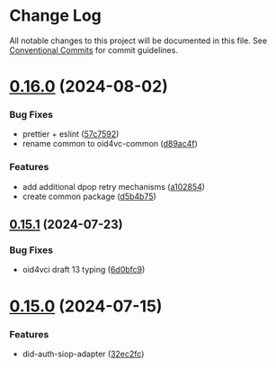 # Change Log

All notable changes to this project will be documented in this file.
See [Conventional Commits](https://conventionalcommits.org) for commit guidelines.

# [0.16.0](https://github.com/Sphereon-Opensource/OID4VCI/compare/v0.15.1...v0.16.0) (2024-08-02)

### Bug Fixes

- prettier + eslint ([57c7592](https://github.com/Sphereon-Opensource/OID4VCI/commit/57c7592f1cd787321d8ded8c89013076b428a9c8))
- rename common to oid4vc-common ([d89ac4f](https://github.com/Sphereon-Opensource/OID4VCI/commit/d89ac4f4956e69dad5274b197912485665aeb97c))

### Features

- add additional dpop retry mechanisms ([a102854](https://github.com/Sphereon-Opensource/OID4VCI/commit/a1028540432115f26677a860bf6bac10e630a1d9))
- create common package ([d5b4b75](https://github.com/Sphereon-Opensource/OID4VCI/commit/d5b4b75f036edcf8082e062214c036c9be934071))

## [0.15.1](https://github.com/Sphereon-Opensource/OID4VCI/compare/v0.15.0...v0.15.1) (2024-07-23)

### Bug Fixes

- oid4vci draft 13 typing ([6d0bfc9](https://github.com/Sphereon-Opensource/OID4VCI/commit/6d0bfc9227b1120913b773904ef991757cb9282a))

# [0.15.0](https://github.com/Sphereon-Opensource/OID4VCI/compare/v0.14.0...v0.15.0) (2024-07-15)

### Features

- did-auth-siop-adapter ([32ec2fc](https://github.com/Sphereon-Opensource/OID4VCI/commit/32ec2fc27a22cd069dc12fe011debef7f870cf5d))
